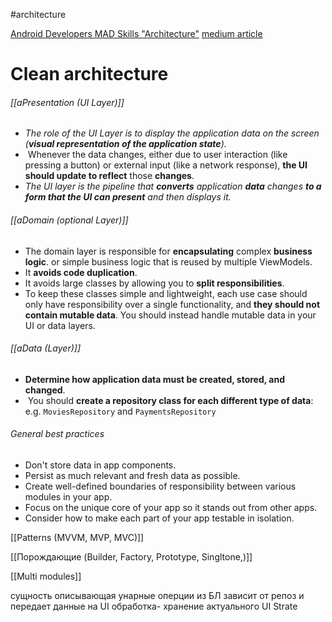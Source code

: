 #architecture

[Android Developers MAD Skills "Architecture"]([https://goo.gle/mad-architecture](https://www.youtube.com/redirect?event=video_description&redir_token=QUFFLUhqa2F0bGM3ZDRuRG05Z3pWbHZ0SlptUGNySmM4UXxBQ3Jtc0tsZG01TW01T2E0OV9sX2FReDF4Y1F6SWZ2NE1pQ24taVpURHhJTGdaWGJGUjlvOGtYb3J6cFlMSFBKaS1WUWZIVXRPM09LdmI3bFNZdUphUmJFWU1hbTN5bVZMbm1MaHFOdW05YkU2OVBpYjZoMy1DVQ&q=https%3A%2F%2Fgoo.gle%2Fmad-architecture&v=r5AseKQh2ZE))
[medium article](https://anmolsehgal.medium.com/clean-architecture-fef10b093ad0)

# Clean architecture
###### [[aPresentation (UI Layer)]]
- *The role of the UI Layer is to display the application data on the screen (**visual representation of the application state**).*
-  Whenever the data changes, either due to user interaction (like pressing a button) or external input (like a network response), 
	**the UI should update to reflect** those **changes**. 
- *The UI layer is the pipeline that **converts** application **data** changes **to a form that the UI can present** and then displays it.*

###### [[aDomain (optional Layer)]]
- The domain layer is responsible for **encapsulating** complex **business logic**.
		or simple business logic that is reused by multiple ViewModels.
- It **avoids code duplication**.
- It avoids large classes by allowing you to **split responsibilities**.
- To keep these classes simple and lightweight, each use case should only have responsibility over a single functionality, 
		and **they should not contain mutable data**. You should instead handle mutable data in your UI or data layers.

###### [[aData (Layer)]]
- **Determine how application data must be created, stored, and changed**.
-  You should **create a repository class for each different type of data**: 
		e.g. `MoviesRepository` and `PaymentsRepository`

###### General best practices
- Don't store data in app components.
- Persist as much relevant and fresh data as possible.
- Create well-defined boundaries of responsibility between various modules in your app.
- Focus on the unique core of your app so it stands out from other apps.
- Consider how to make each part of your app testable in isolation.

[[Patterns (MVVM, MVP, MVC)]]

[[Порождающие (Builder, Factory, Prototype, Singltone,)]]

[[Multi modules]]

сущность описывающая унарные оперции из БЛ зависит от репоз и передает данные на UI 
обработка- хранение актуального UI Strate

